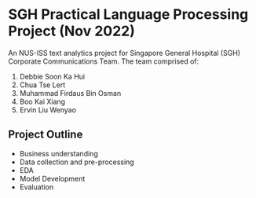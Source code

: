 # SGH Practical Language Processing Project (Nov 2022)
An NUS-ISS text analytics project for Singapore General Hospital (SGH) Corporate Communications Team.
The team comprised of:
1. Debbie Soon Ka Hui
2. Chua Tse Lert
3. Muhammad Firdaus Bin Osman
4. Boo Kai Xiang
5. Ervin Liu Wenyao

##  Project Outline
*   Business understanding
*   Data collection and pre-processing
*   EDA
*   Model Development
*   Evaluation

